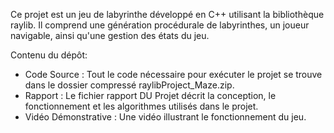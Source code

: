 Ce projet est un jeu de labyrinthe développé en C++ utilisant la bibliothèque raylib. Il comprend une génération procédurale de labyrinthes, un joueur navigable, ainsi qu'une gestion des états du jeu.

Contenu du dépôt:
- Code Source : Tout le code nécessaire pour exécuter le projet se trouve dans le dossier compressé raylibProject_Maze.zip.
- Rapport : Le fichier rapport DU Projet décrit la conception, le fonctionnement et les algorithmes utilisés dans le projet.
- Vidéo Démonstrative : Une vidéo illustrant le fonctionnement du jeu.
